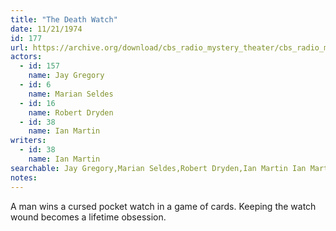 ```yaml
---
title: "The Death Watch"
date: 11/21/1974
id: 177
url: https://archive.org/download/cbs_radio_mystery_theater/cbs_radio_mystery_theater-0151-0200.zip/cbs_radio_mystery_theater-0151-0200%2Fcbsrmt_0177_the_death_watch.mp3
actors:  
  - id: 157
    name: Jay Gregory  
  - id: 6
    name: Marian Seldes  
  - id: 16
    name: Robert Dryden  
  - id: 38
    name: Ian Martin
writers:  
  - id: 38
    name: Ian Martin
searchable: Jay Gregory,Marian Seldes,Robert Dryden,Ian Martin Ian Martin
notes:  
---
```

A man wins a cursed pocket watch in a game of cards. Keeping the watch wound becomes a lifetime obsession.